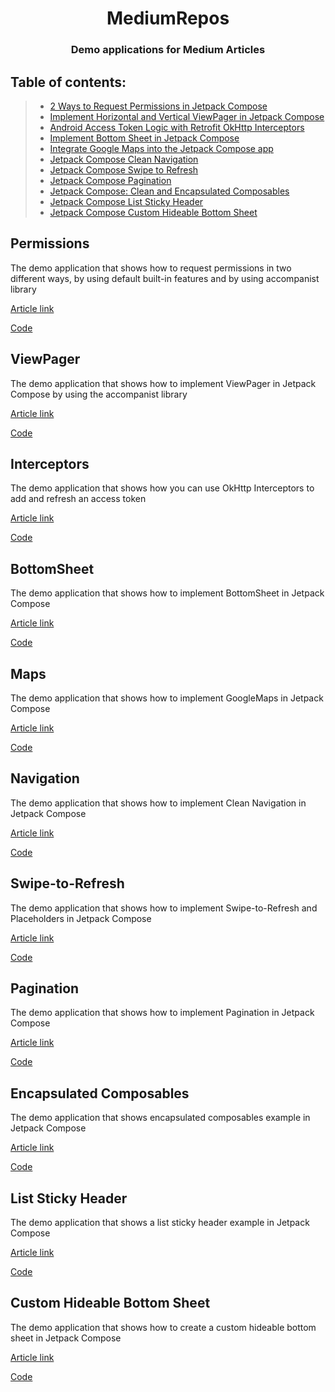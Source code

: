 <h1 align="center">MediumRepos</h1>

<h3 align="center">Demo applications for Medium Articles</h3>

## Table of contents:
> * [2 Ways to Request Permissions in Jetpack Compose](#permissions)
> * [Implement Horizontal and Vertical ViewPager in Jetpack Compose](#viewpager)
> * [Android Access Token Logic with Retrofit OkHttp Interceptors](#interceptors)
> * [Implement Bottom Sheet in Jetpack Compose](#bottomsheet)
> * [Integrate Google Maps into the Jetpack Compose app](#maps)
> * [Jetpack Compose Clean Navigation](#navigation)
> * [Jetpack Compose Swipe to Refresh](#swipe-to-refresh)
> * [Jetpack Compose Pagination](#pagination)
> * [Jetpack Compose: Clean and Encapsulated Composables](#encapsulated-composables)
> * [Jetpack Compose List Sticky Header](#list-sticky-header)
> * [Jetpack Compose Custom Hideable Bottom Sheet](#custom-hideable-bottom-sheet)


## Permissions

The demo application that shows how to request permissions in two different ways, by using default built-in features and by using accompanist library

[Article link](https://medium.com/@igorstevanovic99/jetpack-compose-request-permissions-in-two-ways-fd81c4a702c)

[Code](https://github.com/Giga99/MediumRepos/tree/main/permissions)

## ViewPager

The demo application that shows how to implement ViewPager in Jetpack Compose by using the accompanist library

[Article link](https://betterprogramming.pub/implement-horizontal-and-vertical-viewpager-in-jetpack-compose-a7a91f2ac746)

[Code](https://github.com/Giga99/MediumRepos/tree/main/viewpager)

## Interceptors

The demo application that shows how you can use OkHttp Interceptors to add and refresh an access token

[Article link](https://betterprogramming.pub/android-access-token-logic-with-retrofit-okhttp-interceptors-740ea48547a0)

[Code](https://github.com/Giga99/MediumRepos/tree/main/interceptors)

## BottomSheet

The demo application that shows how to implement BottomSheet in Jetpack Compose

[Article link](https://betterprogramming.pub/implement-bottom-sheet-in-jetpack-compose-d6472e8eaf2e)

[Code](https://github.com/Giga99/MediumRepos/tree/main/bottomsheet)

## Maps

The demo application that shows how to implement GoogleMaps in Jetpack Compose

[Article link](https://medium.com/p/c2710a226af2#6f49-9d05d20af70b)

[Code](https://github.com/Giga99/MediumRepos/tree/main/maps)


## Navigation

The demo application that shows how to implement Clean Navigation in Jetpack Compose

[Article link](https://betterprogramming.pub/jetpack-compose-clean-navigation-94b386f7a076)

[Code](https://github.com/Giga99/MediumRepos/tree/main/navigation)

## Swipe-to-Refresh

The demo application that shows how to implement Swipe-to-Refresh and Placeholders in Jetpack Compose

[Article link](https://betterprogramming.pub/jetpack-compose-swipe-to-refresh-1d93775970e8)

[Code](https://github.com/Giga99/MediumRepos/tree/main/swipetorefreshplaceholder)

## Pagination

The demo application that shows how to implement Pagination in Jetpack Compose

[Article link](https://medium.com/better-programming/jetpack-compose-pagination-287ea6e782e3)

[Code](https://github.com/Giga99/MediumRepos/tree/main/pagination)

## Encapsulated Composables

The demo application that shows encapsulated composables example in Jetpack Compose

[Article link](https://medium.com/dev-genius/jetpack-compose-clean-and-encapsulated-composables-2dc042b423ec)

[Code](https://github.com/Giga99/MediumRepos/tree/main/encapsulatedcomposables)

## List Sticky Header

The demo application that shows a list sticky header example in Jetpack Compose

[Article link](https://blog.devgenius.io/jetpack-compose-list-sticky-header-162e9cceb1a8)

[Code](https://github.com/Giga99/MediumRepos/tree/main/liststickyheaders)

## Custom Hideable Bottom Sheet

The demo application that shows how to create a custom hideable bottom sheet in Jetpack Compose

[Article link]()

[Code](https://github.com/Giga99/MediumRepos/tree/main/custombottomsheet)
